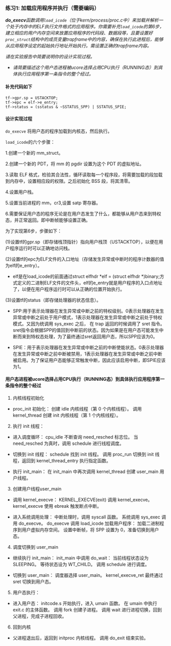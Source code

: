 ### 练习1: 加载应用程序并执行（需要编码） 

***do\_execv**函数调用`load_icode`（位于kern/process/proc.c中）来加载并解析一个处于内存中的ELF执行文件格式的应用程序。你需要补充`load_icode`的第6步，建立相应的用户内存空间来放置应用程序的代码段、数据段等，且要设置好`proc_struct`结构中的成员变量trapframe中的内容，确保在执行此进程后，能够从应用程序设定的起始执行地址开始执行。需设置正确的trapframe内容。*

*请在实验报告中简要说明你的设计实现过程。*
- *请简要描述这个用户态进程被ucore选择占用CPU执行（RUNNING态）到具体执行应用程序第一条指令的整个经过。*

#### 补充代码如下
```
tf->gpr.sp = USTACKTOP;
tf->epc = elf->e_entry;
tf->status = (sstatus & ~SSTATUS_SPP) | SSTATUS_SPIE;
```

#### 设计实现过程
`do_execve` 将用户态的程序加载到内核态，然后执行。

`load_icode`的六个步骤：

1.创建一个新的 mm_struct。

2.创建一个新的 PDT，将 mm 的 pgdir 设置为这个 PDT 的虚拟地址。

3.读取 ELF 格式，检验其合法性，循环读取每一个程序段，将需要加载的段加载到内存中，设置相应段的权限。之后初始化 BSS 段，将其清零。

4.设置用户栈。

5.设置当前进程的 mm，cr3,设置 satp 寄存器。

6.需要保证用户态的程序无论是在用户态发生了什么，都能够从用户态来到特权态，并正常返回。即中断帧能够设置正确。

为了实现第6步，步骤如下：

(1)设置tf的gpr.sp（即存储栈顶指针）指向用户栈顶（USTACKTOP），以便在用户程序运行时可以正确地访问栈。

(2)设置tf的epc为ELF文件的入口地址（存储发生异常或中断时的程序计数器的值为elf的e_entry）。
- elf是在load_icode的前面通过struct elfhdr *elf = (struct elfhdr *)binary;方式定义的二进制ELF文件的文件头，elf的e_entry就是用户程序的入口点地址了，以便在用户程序运行时可以从正确的位置开始执行。

(3)设置tf的status（即存储处理器的状态信息）。
- SPP:用于表示处理器在发生异常或中断之前的特权级别。0表示处理器在发生异常或中断之前处于用户模式，1表示处理器在发生异常或中断之前处于特权模式。又因为统调用 sys_exec 之后， 在 trap 返回的时候调用了 sret 指令。sret指令会根据SPP的值回到中断前的状态。因为如果是在用户态可能发生中断而来到特权态处理，为了最终通过sret返回用户态，所以SPP应该为0。

- SPIE：用于表示处理器在发生异常或中断之前的中断使能状态。0表示处理器在发生异常或中断之前中断被禁用，1表示处理器在发生异常或中断之前中断被启用。为了保证用户态能够正常触发中断，因此应该启用中断，即SPIE应该为1。


#### 用户态进程被ucore选择占用CPU执行（RUNNING态）到具体执行应用程序第一条指令的整个经过

1. 内核线程初始化

- proc_init 初始化：
创建 idle 内核线程（第 0 个内核线程）。
调用 kernel_thread 创建 init 内核线程（第 1 个内核线程）。

2. 执行 init 线程：
- 进入调度循环：
cpu_idle 不断查询 need_resched 标志位。
当 need_resched 为真时，调用 schedule 进行线程调度。

- 切换到 init 线程：
schedule 找到 init 线程。
调用 proc_run 切换到 init 线程，返回到 kernel_thread_entry 执行指定函数。

- 执行 init_main：
在 init_main 中再次调用 kernel_thread 创建 user_main 用户线程。

3. 创建用户线程user_main
- 调用 kernel_execve：
KERNEL_EXECVE(exit) 调用 kernel_execve。
kernel_execve 使用 ebreak 触发断点中断。

- 进入系统调用处理：
中断处理时，调用 syscall 函数。
系统调用 sys_exec 调用 do_execve。
do_execve 调用 load_icode 加载用户程序：
加载二进制程序到用户虚拟内存空间。
设置中断帧，将 SPP 设置为 0，准备切换到用户态。

4. 调度切换到 user_main
- 继续执行 init_main：
init_main 中调用 do_wait：
当前线程状态设为 SLEEPING。
等待状态设为 WT_CHILD。
调用 schedule 进行调度。

- 切换到 user_main：
调度器选择 user_main。
kernel_execve_ret 最终通过 sret 切换到用户态。

5. 用户态执行：
- 进入用户态：
initcode.s 开始执行，进入 umain 函数。
在 umain 中执行 exit.c 的主体函数。
调用 fork 创建子进程。
调用 wait 进行进程切换，回到父进程，完成子进程回收。
  
6. 回到内核
- 父进程退出后，返回到 initproc 内核线程。
调用 do_exit 结束实验。